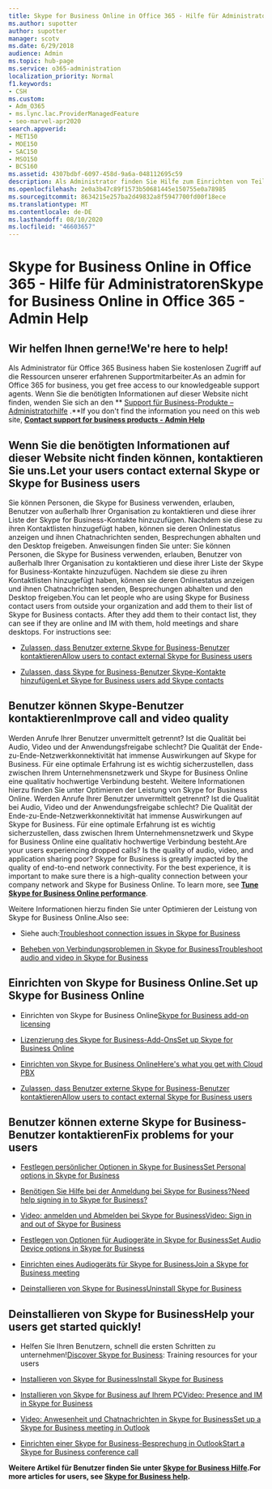 ```yaml
---
title: Skype for Business Online in Office 365 - Hilfe für Administratoren
ms.author: supotter
author: supotter
manager: scotv
ms.date: 6/29/2018
audience: Admin
ms.topic: hub-page
ms.service: o365-administration
localization_priority: Normal
f1.keywords:
- CSH
ms.custom:
- Adm_O365
- ms.lync.lac.ProviderManagedFeature
- seo-marvel-apr2020
search.appverid:
- MET150
- MOE150
- SAC150
- MSO150
- BCS160
ms.assetid: 4307bdbf-6097-458d-9a6a-048112695c59
description: Als Administrator finden Sie Hilfe zum Einrichten von Teilen der Skype for Business Online, einschließlich Ihres Netzwerks, Besprechungen und Chats sowie des externen Zugriffs für Benutzer.
ms.openlocfilehash: 2e0a3b47c89f1573b50681445e150755e0a78985
ms.sourcegitcommit: 8634215e257ba2d49832a8f5947700fd00f18ece
ms.translationtype: MT
ms.contentlocale: de-DE
ms.lasthandoff: 08/10/2020
ms.locfileid: "46603657"
---
```

# <a name="skype-for-business-online-in-office-365---admin-help"></a><span data-ttu-id="a49f5-103">Skype for Business Online in Office 365 - Hilfe für Administratoren</span><span class="sxs-lookup"><span data-stu-id="a49f5-103">Skype for Business Online in Office 365 - Admin Help</span></span>

## <a name="were-here-to-help"></a><span data-ttu-id="a49f5-104">Wir helfen Ihnen gerne!</span><span class="sxs-lookup"><span data-stu-id="a49f5-104">We're here to help!</span></span>

<span data-ttu-id="a49f5-105">Als Administrator für Office 365 Business haben Sie kostenlosen Zugriff auf die Ressourcen unserer erfahrenen Supportmitarbeiter.</span><span class="sxs-lookup"><span data-stu-id="a49f5-105">As an admin for Office 365 for business, you get free access to our knowledgeable support agents.</span></span> <span data-ttu-id="a49f5-106">Wenn Sie die benötigten Informationen auf dieser Website nicht finden, wenden Sie sich an den \*\* [Support für Business-Produkte – Administratorhilfe](https://support.office.com/article/32a17ca7-6fa0-4870-8a8d-e25ba4ccfd4b) .\*\*</span><span class="sxs-lookup"><span data-stu-id="a49f5-106">If you don't find the information you need on this web site, **[Contact support for business products - Admin Help](https://support.office.com/article/32a17ca7-6fa0-4870-8a8d-e25ba4ccfd4b)**</span></span>
  
## <a name="let-your-users-contact-external-skype-or-skype-for-business-users"></a><span data-ttu-id="a49f5-107">Wenn Sie die benötigten Informationen auf dieser Website nicht finden können, kontaktieren Sie uns.</span><span class="sxs-lookup"><span data-stu-id="a49f5-107">Let your users contact external Skype or Skype for Business users</span></span>

<span data-ttu-id="a49f5-p102">Sie können Personen, die Skype for Business verwenden, erlauben, Benutzer von außerhalb Ihrer Organisation zu kontaktieren und diese ihrer Liste der Skype for Business-Kontakte hinzuzufügen. Nachdem sie diese zu ihren Kontaktlisten hinzugefügt haben, können sie deren Onlinestatus anzeigen und ihnen Chatnachrichten senden, Besprechungen abhalten und den Desktop freigeben. Anweisungen finden Sie unter: Sie können Personen, die Skype for Business verwenden, erlauben, Benutzer von außerhalb Ihrer Organisation zu kontaktieren und diese ihrer Liste der Skype for Business-Kontakte hinzuzufügen. Nachdem sie diese zu ihren Kontaktlisten hinzugefügt haben, können sie deren Onlinestatus anzeigen und ihnen Chatnachrichten senden, Besprechungen abhalten und den Desktop freigeben.</span><span class="sxs-lookup"><span data-stu-id="a49f5-p102">You can let people who are using Skype for Business contact users from outside your organization and add them to their list of Skype for Business contacts. After they add them to their contact list, they can see if they are online and IM with them, hold meetings and share desktops. For instructions see:</span></span>
  
- [<span data-ttu-id="a49f5-111">Zulassen, dass Benutzer externe Skype for Business-Benutzer kontaktieren</span><span class="sxs-lookup"><span data-stu-id="a49f5-111">Allow users to contact external Skype for Business users</span></span>](https://support.office.com/article/b414873a-0059-4cd5-aea1-e5d0857dbc94)
    
- [<span data-ttu-id="a49f5-112">Zulassen, dass Skype for Business-Benutzer Skype-Kontakte hinzufügen</span><span class="sxs-lookup"><span data-stu-id="a49f5-112">Let Skype for Business users add Skype contacts</span></span>](https://support.office.com/article/08666236-1894-42ae-8846-e49232bbc460)
    
## <a name="improve-call-and-video-quality"></a><span data-ttu-id="a49f5-113">Benutzer können Skype-Benutzer kontaktieren</span><span class="sxs-lookup"><span data-stu-id="a49f5-113">Improve call and video quality</span></span>

<span data-ttu-id="a49f5-p103">Werden Anrufe Ihrer Benutzer unvermittelt getrennt? Ist die Qualität bei Audio, Video und der Anwendungsfreigabe schlecht? Die Qualität der Ende-zu-Ende-Netzwerkkonnektivität hat immense Auswirkungen auf Skype for Business. Für eine optimale Erfahrung ist es wichtig sicherzustellen, dass zwischen Ihrem Unternehmensnetzwerk und Skype for Business Online eine qualitativ hochwertige Verbindung besteht. Weitere Informationen hierzu finden Sie unter Optimieren der Leistung von Skype for Business Online. Werden Anrufe Ihrer Benutzer unvermittelt getrennt? Ist die Qualität bei Audio, Video und der Anwendungsfreigabe schlecht? Die Qualität der Ende-zu-Ende-Netzwerkkonnektivität hat immense Auswirkungen auf Skype for Business. Für eine optimale Erfahrung ist es wichtig sicherzustellen, dass zwischen Ihrem Unternehmensnetzwerk und Skype for Business Online eine qualitativ hochwertige Verbindung besteht.</span><span class="sxs-lookup"><span data-stu-id="a49f5-p103">Are your users experiencing dropped calls? Is the quality of audio, video, and application sharing poor? Skype for Business is greatly impacted by the quality of end-to-end network connectivity. For the best experience, it is important to make sure there is a high-quality connection between your company network and Skype for Business Online. To learn more, see **[Tune Skype for Business Online performance](tune-skype-for-business-online-performance.md)**.</span></span> 
  
<span data-ttu-id="a49f5-119">Weitere Informationen hierzu finden Sie unter Optimieren der Leistung von Skype for Business Online.</span><span class="sxs-lookup"><span data-stu-id="a49f5-119">Also see:</span></span>
  
- <span data-ttu-id="a49f5-120">Siehe auch:</span><span class="sxs-lookup"><span data-stu-id="a49f5-120">[Troubleshoot connection issues in Skype for Business](https://support.office.com/article/ca302828-783f-425c-bbe2-356348583771)</span></span>
    
- [<span data-ttu-id="a49f5-121">Beheben von Verbindungsproblemen in Skype for Business</span><span class="sxs-lookup"><span data-stu-id="a49f5-121">Troubleshoot audio and video in Skype for Business</span></span>](https://support.office.com/article/62777bc6-c52b-47ae-84ba-a8905c3b71dc)
    
## <a name="set-up-skype-for-business-online"></a><span data-ttu-id="a49f5-122">Einrichten von Skype for Business Online.</span><span class="sxs-lookup"><span data-stu-id="a49f5-122">Set up Skype for Business Online</span></span>

- <span data-ttu-id="a49f5-123">Einrichten von Skype for Business Online</span><span class="sxs-lookup"><span data-stu-id="a49f5-123">[Skype for Business add-on licensing](https://support.office.com/article/3ed752b1-5983-43f9-bcfd-760619ab40a7)</span></span>
    
- [<span data-ttu-id="a49f5-124">Lizenzierung des Skype for Business-Add-Ons</span><span class="sxs-lookup"><span data-stu-id="a49f5-124">Set up Skype for Business Online</span></span>](https://support.office.com/article/40296968-e779-4259-980b-c2de1c044c6e)
    
- [<span data-ttu-id="a49f5-125">Einrichten von Skype for Business Online</span><span class="sxs-lookup"><span data-stu-id="a49f5-125">Here's what you get with Cloud PBX</span></span>](https://support.office.com/article/bc9756d1-8a2f-42c4-98f6-afb17c29231c)
    
- [<span data-ttu-id="a49f5-126">Zulassen, dass Benutzer externe Skype for Business-Benutzer kontaktieren</span><span class="sxs-lookup"><span data-stu-id="a49f5-126">Allow users to contact external Skype for Business users</span></span>](https://support.office.com/article/b414873a-0059-4cd5-aea1-e5d0857dbc94)
    
## <a name="fix-problems-for-your-users"></a><span data-ttu-id="a49f5-127">Benutzer können externe Skype for Business-Benutzer kontaktieren</span><span class="sxs-lookup"><span data-stu-id="a49f5-127">Fix problems for your users</span></span>

- [<span data-ttu-id="a49f5-128">Festlegen persönlicher Optionen in Skype for Business</span><span class="sxs-lookup"><span data-stu-id="a49f5-128">Set Personal options in Skype for Business</span></span>](https://support.office.com/article/68bacc31-71d3-44c3-a4d4-64da78c447aa#bkmk-stop-automatic-startup)
    
- [<span data-ttu-id="a49f5-129">Benötigen Sie Hilfe bei der Anmeldung bei Skype for Business?</span><span class="sxs-lookup"><span data-stu-id="a49f5-129">Need help signing in to Skype for Business?</span></span>](https://support.office.com/article/448b8ea7-5b33-444a-afd4-175fc9930d05)
    
- [<span data-ttu-id="a49f5-130">Video: anmelden und Abmelden bei Skype for Business</span><span class="sxs-lookup"><span data-stu-id="a49f5-130">Video: Sign in and out of Skype for Business</span></span>](https://support.office.com/article/8abed4b3-ac48-493e-9d76-0e10140e9451)
    
- [<span data-ttu-id="a49f5-131">Festlegen von Optionen für Audiogeräte in Skype for Business</span><span class="sxs-lookup"><span data-stu-id="a49f5-131">Set Audio Device options in Skype for Business</span></span>](https://support.office.com/article/2533d929-9814-4349-8ae4-fca29246e2ff)
    
- [<span data-ttu-id="a49f5-132">Einrichten eines Audiogeräts für Skype for Business</span><span class="sxs-lookup"><span data-stu-id="a49f5-132">Join a Skype for Business meeting</span></span>](https://support.office.com/article/3862be6d-758a-4064-a016-67c0febf3cd5)
    
- [<span data-ttu-id="a49f5-133">Deinstallieren von Skype for Business</span><span class="sxs-lookup"><span data-stu-id="a49f5-133">Uninstall Skype for Business</span></span>](https://support.office.com/article/28C4A036-7F22-406C-B7F4-87894CBAF902)
    
## <a name="help-your-users-get-started-quickly"></a><span data-ttu-id="a49f5-134">Deinstallieren von Skype for Business</span><span class="sxs-lookup"><span data-stu-id="a49f5-134">Help your users get started quickly!</span></span>

- <span data-ttu-id="a49f5-135">Helfen Sie Ihren Benutzern, schnell die ersten Schritten zu unternehmen!</span><span class="sxs-lookup"><span data-stu-id="a49f5-135">[Discover Skype for Business](https://support.office.com/article/8a3491a3-c095-4718-80cf-cbbe4afe4eba): Training resources for your users</span></span> 
    
- [<span data-ttu-id="a49f5-136">Installieren von Skype for Business</span><span class="sxs-lookup"><span data-stu-id="a49f5-136">Install Skype for Business</span></span>](https://support.office.com/article/8a0d4da8-9d58-44f9-9759-5c8f340cb3fb)
    
- [<span data-ttu-id="a49f5-137">Installieren von Skype for Business auf Ihrem PC</span><span class="sxs-lookup"><span data-stu-id="a49f5-137">Video: Presence and IM in Skype for Business</span></span>](https://support.office.com/article/c873b869-4ce0-4375-9bea-5de150eaf081)
    
- [<span data-ttu-id="a49f5-138">Video: Anwesenheit und Chatnachrichten in Skype for Business</span><span class="sxs-lookup"><span data-stu-id="a49f5-138">Set up a Skype for Business meeting in Outlook</span></span>](https://support.office.com/article/b8305620-d16e-4667-989d-4a977aad6556)
    
- [<span data-ttu-id="a49f5-139">Einrichten einer Skype for Business-Besprechung in Outlook</span><span class="sxs-lookup"><span data-stu-id="a49f5-139">Start a Skype for Business conference call</span></span>](https://support.office.com/article/8dc8ac52-91ac-4db9-8672-11551fdaf997)
    
 <span data-ttu-id="a49f5-140">**Weitere Artikel für Benutzer finden Sie unter [Skype for Business Hilfe](https://support.office.com/article/4fbe07ce-6b15-4a06-bcf0-baea57890410).**</span><span class="sxs-lookup"><span data-stu-id="a49f5-140">**For more articles for users, see [Skype for Business help](https://support.office.com/article/4fbe07ce-6b15-4a06-bcf0-baea57890410).**</span></span>
  

